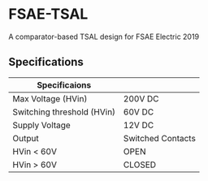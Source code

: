 # FSAE-TSAL
A comparator-based TSAL design for FSAE Electric 2019

## Specifications

| Specificaions              |                   |
|----------------------------|-------------------|
| Max Voltage (HVin)         | 200V DC           |
| Switching threshold (HVin) | 60V DC            |
| Supply Voltage             | 12V DC            |
| Output                     | Switched Contacts |
| HVin < 60V                 | OPEN              |
| HVin > 60V                 | CLOSED            |
